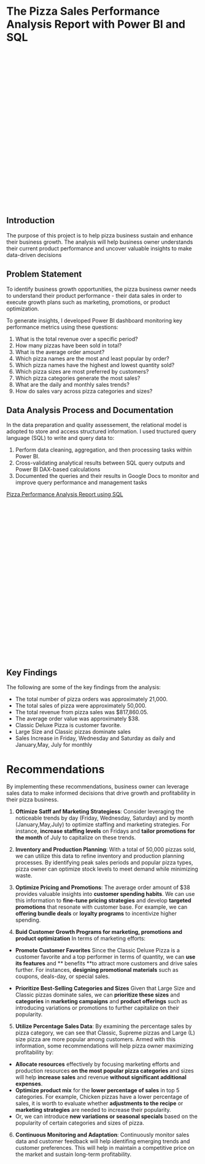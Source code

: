 # The Pizza Sales Performance Analysis Report with Power BI and SQL
<img height="400" align="middle" srm="Pizza Analysis 1.pdf">


## Introduction
The purpose of this project is to help pizza business sustain and enhance their business growth. 
The analysis will help business owner understands their current product performance and uncover valuable 
insights to make data-driven decisions

## Problem Statement
To identify business growth opportunities, the pizza business owner needs to understand their product performance -
their data sales in order to execute growth plans such as marketing, promotions, or product optimization.

To generate insights, I developed Power BI dashboard monitoring key performance metrics using these
questions:

1. What is the total revenue over a specific period?
2. How many pizzas have been sold in total?
3. What is the average order amount?
4. Which pizza names are the most and least popular by order?
5. Which pizza names have the highest and lowest quantity sold?
6. Which pizza sizes are most preferred by customers?
7. Which pizza categories generate the most sales?
8. What are the daily and monthly sales trends?
9. How do sales vary across pizza categories and sizes?

## Data Analysis Process and Documentation
In the data preparation and quality assessement, the relational model is adopted to store and access structured information.
I used tructured query language (SQL) to write and query data to:
  1. Perform data cleaning, aggregation, and then processing tasks within Power BI.
  2. Cross-validating analytical results between SQL query outputs and Power BI DAX-based calculations
  3. Documented the queries and their results in Google Docs to monitor and improve query performance and management tasks

[Pizza Performance Analysis Report using SQL](https://docs.google.com/document/d/1wSnyjedEcRMVajsgZfbfodMxAo3hVIxO/edit)

<img height="400" align="middle" srm="Pizza Analysis 2.pdf">

## Key Findings
The following are some of the key findings from the analysis:
- The total number of pizza orders was approximately 21,000.
- The total sales of pizza were approximately 50,000.
- The total revenue from pizza sales was $817,860.05.
- The average order value was approximately $38.
- Classic Deluxe Pizza is customer favorite.
- Large Size and Classic pizzas dominate sales
- Sales Increase in Friday, Wednesday and Saturday as daily and January,May, July for monthly

# Recommendations
By implementing these recommendations, business owner can leverage sales data to make informed decisions that drive growth and 
profitability in their pizza business.

1. **Oftimize Satff anf Marketing Strategiess**:
Consider leveraging the noticeable trends by day (Friday, Wednesday, Saturday) and by month (January,May,July) to optimize staffing and marketing strategies. For instance, **increase staffing levels** on Fridays and **tailor promotions for the month** of July to capitalize on these trends.

2. **Inventory and Production Planning**:
With a total of 50,000 pizzas sold, we can utilize this data to refine inventory and production planning processes.
By identifying peak sales periods and popular pizza types, pizza owner can optimize stock levels to meet demand while minimizing waste.

3. **Optimize Pricing and Promotions**:
The average order amount of $38 provides valuable insights into **customer spending habits**.
We can use this information to **fine-tune pricing strategies** and develop **targeted promotions** that resonate with customer base.
For example, we can **offering bundle deals** or **loyalty programs** to incentivize higher spending.

4. **Buid Customer Growth Programs for marketing, promotions and product optimization** 
In terms of marketing efforts:

  - **Promote Customer Favorites**
    Since the Classic Deluxe Pizza is a customer favorite and a top performer in terms of quantity, we can **use its features** and
   ** benefits **to attract more customers and drive sales further. For instances, **designing promotional materials** such as coupons,
    deals-day, or special sales.
    
  - **Prioritize Best-Selling Categories and Sizes**
    Given that Large Size and Classic pizzas dominate sales, we can **prioritize these sizes** and **categories** in **marketing campaigns**
    and **product offerings** such as introducing variations or promotions to further capitalize on their popularity.

5. **Utilize Percentage Sales Data**:
By examining the percentage sales by pizza category, we can see that Classic, Supreme pizzas and Large (L) size pizza are more popular among
customers.
Armed with this information, some recommendations will help pizza owner maximizing profitability by:
  - **Allocate resources** effectively by focusing marketing efforts and production resources **on the most popular pizza categories** and
    sizes will help **increase sales** and revenue **without significant additional expenses**.
  - **Optimize product mix** for the **lower percentage of sales** in top 5 categories. For example, Chicken pizzas have a lower percentage of
    sales, it is worth to evaluate whether **adjustments to the recipe** or **marketing strategies** are needed to increase their popularity.
  - Or, we can introduce **new variations or seasonal specials** based on the popularity of certain categories and sizes of pizza.

6. **Continuous Monitoring and Adaptation**:
Continuously monitor sales data and customer feedback will help identifing emerging trends and customer preferences.
This will help in maintain a competitive price on the market and sustain long-term profitability.

